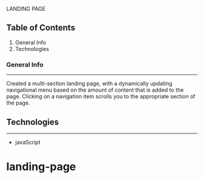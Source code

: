 LANDING PAGE


## Table of Contents
1. General Info
2. Technologies


### General Info
***
Created  a multi-section landing page, with a dynamically updating navigational menu based on the amount of content that is added to the page. Clicking on a navigation item scrolls you to the appropriate section of the page.

## Technologies
***
* javaScript
# landing-page
